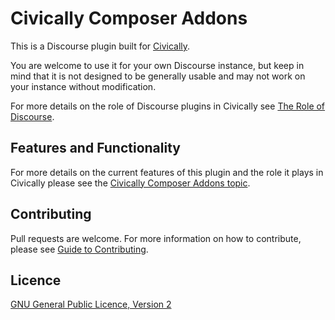 # Civically Composer Addons

This is a Discourse plugin built for [Civically](https://civically.io).

You are welcome to use it for your own Discourse instance, but keep in mind that it is not designed to be generally usable and may not work on your instance without modification.

For more details on the role of Discourse plugins in Civically see [The Role of Discourse](https://civically.io/t/the-role-of-discourse).

## Features and Functionality

For more details on the current features of this plugin and the role it plays in Civically please see the [Civically Composer Addons topic](https://civically.io/t/civically-composer-addons).

## Contributing

Pull requests are welcome. For more information on how to contribute, please see [Guide to Contributing](https://civically.io/t/civically-development-contribution-guidelines).

## Licence

[GNU General Public Licence, Version 2](./LICENSE.txt)
